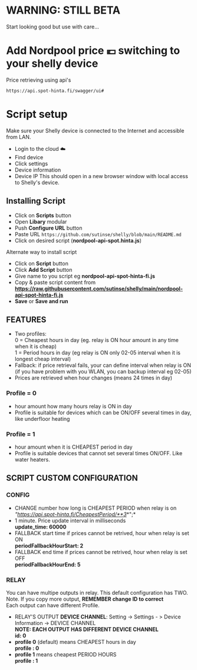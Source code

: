 # WARNING: STILL BETA
Start looking good but use with care...

# Add Nordpool price 💶 switching to your shelly device
 
Price retrieving using api's 
```
https://api.spot-hinta.fi/swagger/ui#
```

# Script setup

Make sure your Shelly device is connected to the Internet and accessible from LAN.
* Login to the cloud ☁️
* Find device
* Click settings
* Device information
* Device IP
This should open in a new browser window with local access to Shelly's device.
 
## Installing Script
 
* Click on **Scripts** button
* Open **Libary** modular
* Push **Configure URL** button
* Paste URL `https://github.com/sutinse/shelly/blob/main/README.md`
* Click on desired script (**nordpool-api-spot.hinta.js**)

Alternate way to install script

* Click on **Script** button
* Click **Add Script** button
* Give name to you script eg **nordpool-api-spot-hinta-fi.js**
* Copy & paste script content from  
  **https://raw.githubusercontent.com/sutinse/shelly/main/nordpool-api-spot-hinta-fi.js**
* **Save** or **Save and run**
 
## FEATURES
* Two profiles:   
  0 = Cheapest hours in day (eg. relay is ON hour amount in any time when it is cheap)   
  1 = Period hours in day (eg relay is ON only 02-05 interval when it is longest cheap interval)   
* Fallback: if price retrieval fails, your can define interval when relay is ON    
(if you have problem with you WLAN, you can backup interval eg 02-05)
* Prices are retrieved when hour changes (means 24 times in day)

### Profile = 0
* hour amount how many hours relay is ON in day
* Profile is suitable for devices which can be ON/OFF several times in day, like underfloor heating

### Profile = 1
* hour amount when it is CHEAPEST period in day
* Profile is suitable devices that cannot set several times ON/OFF. Like water heaters.



## SCRIPT CUSTOM CONFIGURATION

### CONFIG
* CHANGE number how long is CHEAPEST PERIOD when relay is on  
   *"https://api.spot-hinta.fi/CheapestPeriod/**3**";*
* 1 minute. Price update interval in milliseconds   
    **update_time: 60000**
* FALLBACK start time if prices cannot be retrived, hour when relay is set ON   
   **periodFallbackHourStart: 2**
 * FALLBACK end time if prices cannot be retrived, hour when relay is set OFF   
    **periodFallbackHourEnd: 5**

### RELAY
You can have multipe outputs in relay. This default configuration has TWO.   
Note. If you copy more output, **REMEMBER change ID to correct**   
Each output can have different Profile.   
   
* RELAY'S OUTPUT **DEVICE CHANNEL**: Setting -> Settings  - > Device Information -> DEVICE CHANNEL   
  **NOTE: EACH OUTPUT HAS DIFFERENT DEVICE CHANNEL**  
    **id: 0**
* **profile 0** (default) means CHEAPEST hours in day  
    **profile : 0**
* **profile 1** means cheapest PERIOD HOURS  
    **profile : 1**




